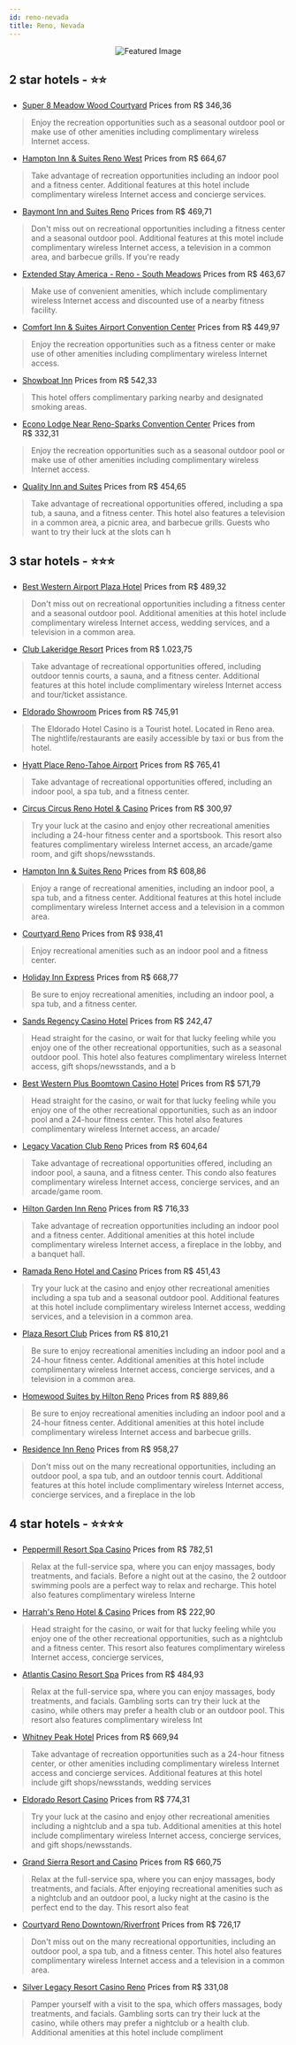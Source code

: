 ```yaml
---
id: reno-nevada
title: Reno, Nevada
---
```


<center><img src="https://i.travelapi.com/hotels/2000000/1920000/1915400/1915301/b83388df_z.jpg" alt="Featured Image" /></center>


##  2 star hotels - ⭐️⭐️

-    [Super 8 Meadow Wood Courtyard](https://us.hurb.com/hotels/reno/super-8-meadow-wood-courtyard-JNP-JP152345?cmp=18055) Prices from R$ 346,36
   > Enjoy the recreation opportunities such as a seasonal outdoor pool or make use of other amenities including complimentary wireless Internet access.
-    [Hampton Inn & Suites Reno West](https://us.hurb.com/hotels/reno/hampton-inn-suites-reno-west-JNP-JP333650?cmp=18055) Prices from R$ 664,67
   > Take advantage of recreation opportunities including an indoor pool and a fitness center. Additional features at this hotel include complimentary wireless Internet access and concierge services.
-    [Baymont Inn and Suites Reno](https://us.hurb.com/hotels/reno/baymont-inn-and-suites-reno-JNP-JP152446?cmp=18055) Prices from R$ 469,71
   > Don't miss out on recreational opportunities including a fitness center and a seasonal outdoor pool. Additional features at this motel include complimentary wireless Internet access, a television in a common area, and barbecue grills. If you're ready
-    [Extended Stay America - Reno - South Meadows](https://us.hurb.com/hotels/reno/extended-stay-america-reno-south-meadows-JNP-JP662009?cmp=18055) Prices from R$ 463,67
   > Make use of convenient amenities, which include complimentary wireless Internet access and discounted use of a nearby fitness facility.
-    [Comfort Inn & Suites Airport Convention Center](https://us.hurb.com/hotels/reno/comfort-inn-suites-airport-convention-center-JNP-JP152920?cmp=18055) Prices from R$ 449,97
   > Enjoy the recreation opportunities such as a fitness center or make use of other amenities including complimentary wireless Internet access.
-    [Showboat Inn](https://us.hurb.com/hotels/reno/showboat-inn-JNP-JP433220?cmp=18055) Prices from R$ 542,33
   > This hotel offers complimentary parking nearby and designated smoking areas.
-    [Econo Lodge Near Reno-Sparks Convention Center](https://us.hurb.com/hotels/reno/econo-lodge-near-reno-sparks-convention-center-JNP-JP915061?cmp=18055) Prices from R$ 332,31
   > Enjoy the recreation opportunities such as a seasonal outdoor pool or make use of other amenities including complimentary wireless Internet access.
-    [Quality Inn and Suites](https://us.hurb.com/hotels/reno/quality-inn-and-suites-JNP-JP731225?cmp=18055) Prices from R$ 454,65
   > Take advantage of recreational opportunities offered, including a spa tub, a sauna, and a fitness center. This hotel also features a television in a common area, a picnic area, and barbecue grills. Guests who want to try their luck at the slots can h

##  3 star hotels - ⭐️⭐️⭐️

-    [Best Western Airport Plaza Hotel](https://us.hurb.com/hotels/reno/best-western-airport-plaza-hotel-JNP-JP050689?cmp=18055) Prices from R$ 489,32
   > Don't miss out on recreational opportunities including a fitness center and a seasonal outdoor pool. Additional amenities at this hotel include complimentary wireless Internet access, wedding services, and a television in a common area.
-    [Club Lakeridge Resort](https://us.hurb.com/hotels/reno/club-lakeridge-resort-JNP-JP152352?cmp=18055) Prices from R$ 1.023,75
   > Take advantage of recreational opportunities offered, including outdoor tennis courts, a sauna, and a fitness center. Additional features at this hotel include complimentary wireless Internet access and tour/ticket assistance.
-    [Eldorado Showroom](https://us.hurb.com/hotels/reno/eldorado-showroom-JNP-JP00495N?cmp=18055) Prices from R$ 745,91
   > The Eldorado Hotel Casino is a Tourist hotel. Located in Reno area. The nightlife/restaurants are easily accessible by taxi or bus from the hotel.
-    [Hyatt Place Reno-Tahoe Airport](https://us.hurb.com/hotels/reno/hyatt-place-reno-tahoe-airport-JNP-JP975491?cmp=18055) Prices from R$ 765,41
   > Take advantage of recreational opportunities offered, including an indoor pool, a spa tub, and a fitness center.
-    [Circus Circus Reno Hotel & Casino](https://us.hurb.com/hotels/reno/circus-circus-reno-hotel-casino-JNP-JP227508?cmp=18055) Prices from R$ 300,97
   > Try your luck at the casino and enjoy other recreational amenities including a 24-hour fitness center and a sportsbook. This resort also features complimentary wireless Internet access, an arcade/game room, and gift shops/newsstands.
-    [Hampton Inn & Suites Reno](https://us.hurb.com/hotels/reno/hampton-inn-suites-reno-JNP-JP050683?cmp=18055) Prices from R$ 608,86
   > Enjoy a range of recreational amenities, including an indoor pool, a spa tub, and a fitness center. Additional features at this hotel include complimentary wireless Internet access and a television in a common area.
-    [Courtyard Reno](https://us.hurb.com/hotels/reno/courtyard-reno-JNP-JP084585?cmp=18055) Prices from R$ 938,41
   > Enjoy recreational amenities such as an indoor pool and a fitness center.
-    [Holiday Inn Express](https://us.hurb.com/hotels/reno/holiday-inn-express-JNP-JP766085?cmp=18055) Prices from R$ 668,77
   > Be sure to enjoy recreational amenities, including an indoor pool, a spa tub, and a fitness center.
-    [Sands Regency Casino Hotel](https://us.hurb.com/hotels/reno/sands-regency-casino-hotel-JNP-JP864615?cmp=18055) Prices from R$ 242,47
   > Head straight for the casino, or wait for that lucky feeling while you enjoy one of the other recreational opportunities, such as a seasonal outdoor pool. This hotel also features complimentary wireless Internet access, gift shops/newsstands, and a b
-    [Best Western Plus Boomtown Casino Hotel](https://us.hurb.com/hotels/reno/best-western-plus-boomtown-casino-hotel-JNP-JP211957?cmp=18055) Prices from R$ 571,79
   > Head straight for the casino, or wait for that lucky feeling while you enjoy one of the other recreational opportunities, such as an indoor pool and a 24-hour fitness center. This hotel also features complimentary wireless Internet access, an arcade/
-    [Legacy Vacation Club Reno](https://us.hurb.com/hotels/reno/legacy-vacation-club-reno-JNP-JP050687?cmp=18055) Prices from R$ 604,64
   > Take advantage of recreational opportunities offered, including an indoor pool, a sauna, and a fitness center. This condo also features complimentary wireless Internet access, concierge services, and an arcade/game room.
-    [Hilton Garden Inn Reno](https://us.hurb.com/hotels/reno/hilton-garden-inn-reno-JNP-JP152957?cmp=18055) Prices from R$ 716,33
   > Take advantage of recreation opportunities including an indoor pool and a fitness center. Additional amenities at this hotel include complimentary wireless Internet access, a fireplace in the lobby, and a banquet hall.
-    [Ramada Reno Hotel and Casino](https://us.hurb.com/hotels/reno/ramada-reno-hotel-and-casino-JNP-JP153553?cmp=18055) Prices from R$ 451,43
   > Try your luck at the casino and enjoy other recreational amenities including a spa tub and a seasonal outdoor pool. Additional features at this hotel include complimentary wireless Internet access, wedding services, and a television in a common area.
-    [Plaza Resort Club](https://us.hurb.com/hotels/reno/plaza-resort-club-JNP-JP923268?cmp=18055) Prices from R$ 810,21
   > Be sure to enjoy recreational amenities including an indoor pool and a 24-hour fitness center. Additional amenities at this hotel include complimentary wireless Internet access, concierge services, and a television in a common area.
-    [Homewood Suites by Hilton Reno](https://us.hurb.com/hotels/reno/homewood-suites-by-hilton-reno-JNP-JP153559?cmp=18055) Prices from R$ 889,86
   > Be sure to enjoy recreational amenities including an indoor pool and a 24-hour fitness center. Additional amenities at this hotel include complimentary wireless Internet access and barbecue grills.
-    [Residence Inn Reno](https://us.hurb.com/hotels/reno/residence-inn-reno-JNP-JP084590?cmp=18055) Prices from R$ 958,27
   > Don't miss out on the many recreational opportunities, including an outdoor pool, a spa tub, and an outdoor tennis court. Additional features at this hotel include complimentary wireless Internet access, concierge services, and a fireplace in the lob

##  4 star hotels - ⭐️⭐️⭐️⭐️

-    [Peppermill Resort Spa Casino](https://us.hurb.com/hotels/reno/peppermill-resort-spa-casino-JNP-JP061040?cmp=18055) Prices from R$ 782,51
   > Relax at the full-service spa, where you can enjoy massages, body treatments, and facials. Before a night out at the casino, the 2 outdoor swimming pools are a perfect way to relax and recharge. This hotel also features complimentary wireless Interne
-    [Harrah's Reno Hotel & Casino](https://us.hurb.com/hotels/reno/harrah-s-reno-hotel-casino-JNP-JP077330?cmp=18055) Prices from R$ 222,90
   > Head straight for the casino, or wait for that lucky feeling while you enjoy one of the other recreational opportunities, such as a nightclub and a fitness center. This resort also features complimentary wireless Internet access, concierge services, 
-    [Atlantis Casino Resort Spa](https://us.hurb.com/hotels/reno/atlantis-casino-resort-spa-JNP-JP809214?cmp=18055) Prices from R$ 484,93
   > Relax at the full-service spa, where you can enjoy massages, body treatments, and facials. Gambling sorts can try their luck at the casino, while others may prefer a health club or an outdoor pool. This resort also features complimentary wireless Int
-    [Whitney Peak Hotel](https://us.hurb.com/hotels/reno/whitney-peak-hotel-JNP-JP202368?cmp=18055) Prices from R$ 669,94
   > Take advantage of recreation opportunities such as a 24-hour fitness center, or other amenities including complimentary wireless Internet access and concierge services. Additional features at this hotel include gift shops/newsstands, wedding services
-    [Eldorado Resort Casino](https://us.hurb.com/hotels/reno/eldorado-resort-casino-JNP-JP984382?cmp=18055) Prices from R$ 774,31
   > Try your luck at the casino and enjoy other recreational amenities including a nightclub and a spa tub. Additional amenities at this hotel include complimentary wireless Internet access, concierge services, and gift shops/newsstands.
-    [Grand Sierra Resort and Casino](https://us.hurb.com/hotels/reno/grand-sierra-resort-and-casino-JNP-JP769655?cmp=18055) Prices from R$ 660,75
   > Relax at the full-service spa, where you can enjoy massages, body treatments, and facials. After enjoying recreational amenities such as a nightclub and an outdoor pool, a lucky night at the casino is the perfect end to the day. This resort also feat
-    [Courtyard Reno Downtown/Riverfront](https://us.hurb.com/hotels/reno/courtyard-reno-downtown-riverfront-JNP-JP00114B?cmp=18055) Prices from R$ 726,17
   > Don't miss out on the many recreational opportunities, including an outdoor pool, a spa tub, and a fitness center. This hotel also features complimentary wireless Internet access and a television in a common area.
-    [Silver Legacy Resort Casino Reno](https://us.hurb.com/hotels/reno/silver-legacy-resort-casino-reno-JNP-JP301931?cmp=18055) Prices from R$ 331,08
   > Pamper yourself with a visit to the spa, which offers massages, body treatments, and facials. Gambling sorts can try their luck at the casino, while others may prefer a nightclub or a health club. Additional amenities at this hotel include compliment
